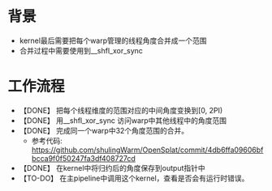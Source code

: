 # 背景
- kernel最后需要把每个warp管理的线程角度合并成一个范围
- 合并过程中需要使用到__shfl_xor_sync

# 工作流程
- 【DONE】 把每个线程维度的范围对应的中间角度变换到[0, 2PI)
- 【DONE】 用__shfl_xor_sync 访问warp中其他线程中的角度范围
- 【DONE】 完成同一个warp中32个角度范围的合并。
	- 参考代码: https://github.com/shulingWarm/OpenSplat/commit/4db6ffa09606bfbcca9f0f50247fa3df408727cd
- 【DONE】 在kernel中将归约后的角度保存到output指针中
- 【TO-DO】 在主pipeline中调用这个kernel，查看是否会有运行时错误。